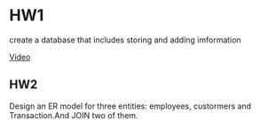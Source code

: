 <h1>HW1</h1>
<p>create a database that includes storing and adding imformation</p>
<a href="https://youtu.be/QXowq6Hy52A">Video</a>
<h2>HW2</h2>
<p>Design an ER model for three entities: employees, custormers and Transaction.And JOIN two of them.
